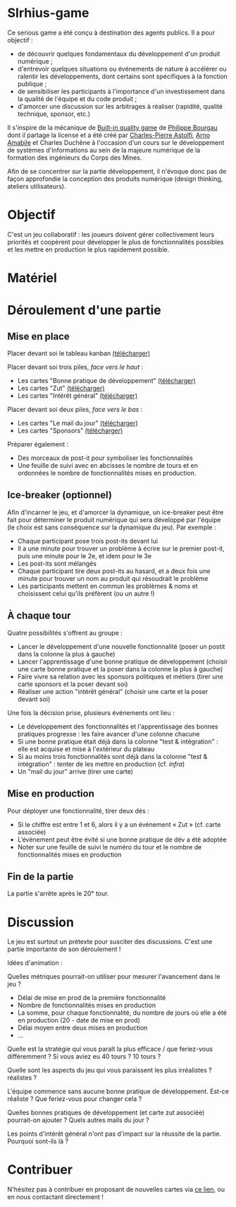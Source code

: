# SIrhius-game

Ce serious game a été conçu à destination des agents publics. Il a pour objectif :
- de découvrir quelques fondamentaux du développement d'un produit numérique ;
- d'entrevoir quelques situations ou événements de nature à accélérer ou ralentir les développements, dont certains sont spécifiques à la fonction publique ;
- de sensibiliser les participants à l'importance d'un investissement dans la qualité de l'équipe et du code produit ;
- d'amorcer une discussion sur les arbitrages à réaliser (rapidité, qualité technique, sponsor, etc.)

Il s'inspire de la mécanique de [Built-in quality game](https://github.com/philou/built-in-quality-game) de [Philippe Bourgau](https://philippe.bourgau.net/) dont il partage la license et a été créé par [Charles-Pierre Astolfi](https://www.linkedin.com/in/charles-pierre-astolfi/), [Arno Amabile](https://www.linkedin.com/in/amabile-arno/) et Charles Duchêne à l'occasion d'un cours sur le développement de systèmes d'informations au sein de la majeure numérique de la formation des ingénieurs du Corps des Mines.

Afin de se concentrer sur la partie développement, il n'évoque donc pas de façon approfondie la conception des produits numérique (design thinking, ateliers utilisateurs).

# Objectif
C'est un jeu collaboratif : les joueurs doivent gérer collectivement leurs priorités et coopèrent pour développer le plus de fonctionnalités possibles et les mettre en production le plus rapidement possible.

# Matériel

# Déroulement d'une partie
## Mise en place

Placer devant soi le tableau kanban [(télécharger)](https://drive.google.com/file/d/1wGi8Xu0C-6Jjlt0IHSm7kxlWoMk4xvjO/view?usp=sharing)

Placer devant soi trois piles, _face vers le haut_ :
- Les cartes "Bonne pratique de développement" [(télécharger)](https://drive.google.com/file/d/1krD4a3zmCbHdpnUfi4VMAwe8SUEqEgmW/view?usp=sharing)
- Les cartes "Zut" [(télécharger)](https://drive.google.com/file/d/1krD4a3zmCbHdpnUfi4VMAwe8SUEqEgmW/view?usp=sharing)
- Les cartes "Intérêt général" [(télécharger)](https://drive.google.com/file/d/1s8OxSbn2YW19glQ-PJANoqE4VVnyY7Tj/view?usp=sharing)

Placer devant soi deux piles, _face vers le bas_ :
- Les cartes "Le mail du jour" [(télécharger)](https://drive.google.com/file/d/1s8OxSbn2YW19glQ-PJANoqE4VVnyY7Tj/view?usp=sharing)
- Les cartes "Sponsors" [(télécharger)](https://drive.google.com/file/d/1s8OxSbn2YW19glQ-PJANoqE4VVnyY7Tj/view?usp=sharing)

Préparer également :
- Des morceaux de post-it pour symboliser les fonctionnalités
- Une feuille de suivi avec en abcisses le nombre de tours et en ordonnées le nombre de fonctionnalités mises en production.
 
## Ice-breaker (optionnel)

Afin d'incarner le jeu, et d'amorcer la dynamique, un ice-breaker peut être fait pour déterminer le produit numérique qui sera développé par l'équipe (le choix est sans conséquence sur la dynamique du jeu). Par exemple :
- Chaque participant pose trois post-its devant lui
- Il a une minute pour trouver un problème à écrire sur le premier post-it, puis une minute pour le 2e, et idem pour le 3e
- Les post-its sont mélangés
- Chaque participant tire deux post-its au hasard, et a deux fois une minute pour trouver un nom au produit qui résoudrait le problème
- Les participants mettent en commun les problèmes & noms et choisissent celui qu'ils préfèrent (ou un autre !)
 
## À chaque tour

Quatre possibilités s'offrent au groupe :
- Lancer le développement d'une nouvelle fonctionnalité (poser un postit dans la colonne la plus à gauche)
- Lancer l'apprentissage d'une bonne pratique de développement (choisir une carte bonne pratique et la poser dans la colonne la plus à gauche)
- Faire vivre sa relation avec les sponsors politiques et métiers (tirer une carte sponsors et la poser devant soi)
- Réaliser une action "intérêt général" (choisir une carte et la poser devant soi)

Une fois la décision prise, plusieurs événements ont lieu :
- Le développement des fonctionnalités et l'apprentissage des bonnes pratiques progresse : les faire avancer d'une colonne chacune
- Si une bonne pratique était déjà dans la colonne "test & intégration" : elle est acquise et mise à l'extérieur du plateau 
- Si au moins trois fonctionnalités sont déjà dans la colonne "test & intégration" : tenter de les mettre en production (cf. _infra_)
- Un "mail du jour" arrive (tirer une carte)

## Mise en production
Pour déployer une fonctionnalité, tirer deux dés :
- Si le chiffre est entre 1 et 6, alors il y a un événement « Zut » (cf. carte associée)
- L’évènement peut être évité si une bonne pratique de dév a été adoptée
- Noter sur une feuille de suivi le numéro du tour et le nombre de fonctionnalités mises en production

## Fin de la partie
La partie s'arrête après le 20° tour.

# Discussion
Le jeu est surtout un prétexte pour susciter des discussions. C'est une partie importante de son déroulement !

Idées d'animation :

Quelles métriques pourrait-on utiliser pour mesurer l'avancement dans le jeu ?
- Délai de mise en prod de la première fonctionnalité
- Nombre de fonctionnalités mises en production
- La somme, pour chaque fonctionnalité, du nombre de jours où elle a été en production (20 - date de mise en prod)
- Délai moyen entre deux mises en production
- …

Quelle est la stratégie qui vous paraît la plus efficace / que feriez-vous différemment ? Si vous aviez eu 40 tours ? 10 tours ?

Quelle sont les aspects du jeu qui vous paraissent les plus irréalistes ? réalistes ?

L'équipe commence sans aucune bonne pratique de développement. Est-ce réaliste ? Que feriez-vous pour changer cela ?

Quelles bonnes pratiques de développement (et carte zut associée) pourrait-on ajouter ? Quels autres mails du jour ?

Les points d'intérêt général n'ont pas d'impact sur la réussite de la partie. Pourquoi sont-ils là ?

# Contribuer
N'hésitez pas à contribuer en proposant de nouvelles cartes via [ce lien](https://docs.google.com/spreadsheets/d/1pD_ptL2mSqI8b2kogyoLT2_RpSPFCCoGUml8oFNLRDQ/edit#gid=0), ou en nous contactant directement !
